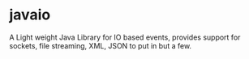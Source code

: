 # javaio
A Light weight Java Library for IO based events, provides support for sockets, file streaming, XML, JSON to put in but a few.
